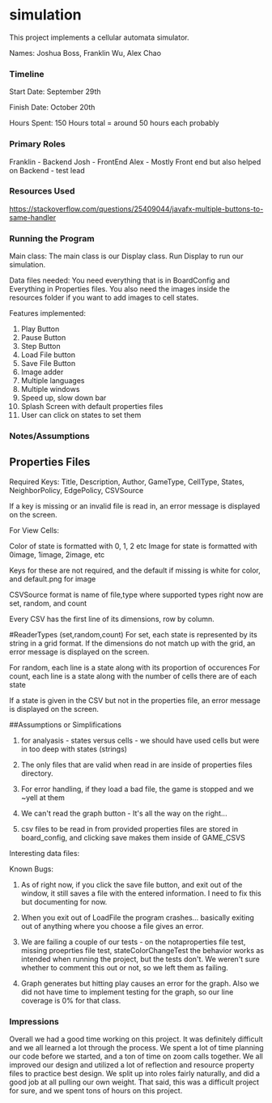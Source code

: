 simulation
====

This project implements a cellular automata simulator.

Names: Joshua Boss, Franklin Wu, Alex Chao

### Timeline

Start Date: September 29th

Finish Date: October 20th

Hours Spent: 150 Hours total = around 50 hours each probably

### Primary Roles
Franklin - Backend
Josh - FrontEnd
Alex - Mostly Front end but also helped on Backend - test lead

### Resources Used

https://stackoverflow.com/questions/25409044/javafx-multiple-buttons-to-same-handler

### Running the Program

Main class: The main class is our Display class. Run Display to run our simulation.

Data files needed: You need everything that is in BoardConfig and Everything in Properties files. You also
need the images inside the resources folder if you want to add images to cell states.

Features implemented:

1. Play Button
2. Pause Button
3. Step Button
4. Load File button
5. Save File Button
6. Image adder
7. Multiple languages
8. Multiple windows
9. Speed up, slow down bar
10. Splash Screen with default properties files
11. User can click on states to set them



### Notes/Assumptions

## Properties Files

Required Keys: Title, Description, Author, GameType, CellType, States, NeighborPolicy, EdgePolicy,
CSVSource

If a key is missing or an invalid file is read in, an error message is displayed on the screen. 

For View Cells: 

Color of state is formatted with 0, 1, 2 etc 
Image for state is formatted with 0image, 1image, 2image, etc

Keys for these are not required, and the default if missing is white for color, and default.png for image  

CSVSource format is name of file,type where supported types right now are set, random, and count 

Every CSV has the first line of its dimensions, row by column. 

#ReaderTypes (set,random,count)
For set, each state is represented by its string in a grid format. If the dimensions do not match up
with the grid, an error message is displayed on the screen. 

For random, each line is a state along with its proportion of occurences 
For count, each line is a state along with the number of cells there are of each state

If a state is given in the CSV but not in the properties file, an error message is displayed on the screen.


##Assumptions or Simplifications

1. for analyasis - states versus cells - we should have used cells but were in too deep with states (strings)

2. The only files that are valid when read in are inside of properties files directory.

3. For error handling, if they load a bad file, the game is stopped and we ~yell at them

4. We can't read the graph button - It's all the way on the right...

5. csv files to be read in from provided properties files are stored in board_config, and clicking 
save makes them inside of GAME_CSVS

Interesting data files:

Known Bugs:

1. As of right now, if you click the save file button, and exit out of the window, it still saves a file with the entered
information. I need to fix this but documenting for now.

2. When you exit out of LoadFile the program crashes... basically exiting out of anything where you choose
a file gives an error.

3. We are failing a couple of our tests - on the notaproperties file test, missing proeprties file test, stateColorChangeTest
the behavior works as intended when running the project, but the tests don't. We weren't sure whether
to comment this out or not, so we left them as failing. 

4. Graph generates but hitting play causes an error for the graph. Also we did not have time to 
implement testing for the graph, so our line coverage is 0% for that class. 


### Impressions

Overall we had a good time working on this project. It was definitely difficult and we all learned a lot through
the process. We spent a lot of time planning our code before we started, and a ton of time
on zoom calls together. We all improved our design and utilized a lot of reflection and resource property files
to practice best design. We split up into roles fairly naturally, and did a good job at all pulling our own weight.
That said, this was a difficult project for sure, and we spent tons of hours on this project.



